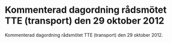 # Kommenterad dagordning rådsmötet TTE (transport) den 29 oktober 2012

Kommenterad dagordning rådsmötet TTE (transport) den 29 oktober 2012\.
